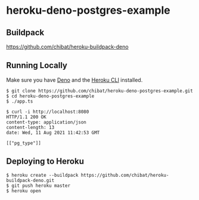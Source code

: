 
# heroku-deno-postgres-example

## Buildpack

https://github.com/chibat/heroku-buildpack-deno

## Running Locally
Make sure you have [Deno](https://deno.land/) and the [Heroku CLI](https://cli.heroku.com/) installed.
```
$ git clone https://github.com/chibat/heroku-deno-postgres-example.git
$ cd heroku-deno-postgres-example
$ ./app.ts
```

```
$ curl -i http://localhost:8080
HTTP/1.1 200 OK
content-type: application/json
content-length: 13
date: Wed, 11 Aug 2021 11:42:53 GMT

[["pg_type"]]
```

## Deploying to Heroku
```
$ heroku create --buildpack https://github.com/chibat/heroku-buildpack-deno.git
$ git push heroku master
$ heroku open
```




